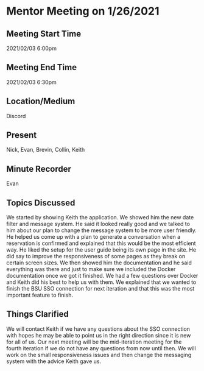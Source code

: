 # Mentor Meeting on 1/26/2021

## Meeting Start Time

2021/02/03 6:00pm

## Meeting End Time

2021/02/03 6:30pm

## Location/Medium

Discord

## Present

Nick, Evan, Brevin, Collin, Keith

## Minute Recorder

Evan

## Topics Discussed

We started by showing Keith the application. We showed him the new date filter and message system. He said it looked really good and we talked to him about our plan to
change the message system to be more user friendly. He helped us come up with a plan to generate a conversation when a reservation is confirmed and explained that this 
would be the most efficient way. He liked the setup for the user guide being its own page in the site. He did say to improve the responsiveness of some pages as they break on
certain screen sizes. We then showed him the documentation and he said everything was there and just to make sure we included the Docker documentation once we got it finished. We
had a few questions over Docker and Keith did his best to help us with them. We explained that we wanted to finish the BSU SSO connection for next iteration and that this was the
most important feature to finish. 

## Things Clarified
We will contact Keith if we have any questions about the SSO connection with hopes he may be able to point us in the right direction since it is new for all of us. Our next meeting
will be the mid-iteration meeting for the fourth iteration if we do not have any questions from now until then. We will work on the small responsiveness issues and then change
the messaging system with the advice Keith gave us.
